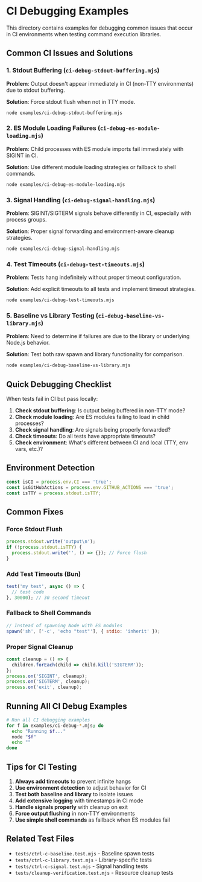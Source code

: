 # CI Debugging Examples

This directory contains examples for debugging common issues that occur in CI environments when testing command execution libraries.

## Common CI Issues and Solutions

### 1. Stdout Buffering (`ci-debug-stdout-buffering.mjs`)

**Problem**: Output doesn't appear immediately in CI (non-TTY environments) due to stdout buffering.

**Solution**: Force stdout flush when not in TTY mode.

```bash
node examples/ci-debug-stdout-buffering.mjs
```

### 2. ES Module Loading Failures (`ci-debug-es-module-loading.mjs`)

**Problem**: Child processes with ES module imports fail immediately with SIGINT in CI.

**Solution**: Use different module loading strategies or fallback to shell commands.

```bash
node examples/ci-debug-es-module-loading.mjs
```

### 3. Signal Handling (`ci-debug-signal-handling.mjs`)

**Problem**: SIGINT/SIGTERM signals behave differently in CI, especially with process groups.

**Solution**: Proper signal forwarding and environment-aware cleanup strategies.

```bash
node examples/ci-debug-signal-handling.mjs
```

### 4. Test Timeouts (`ci-debug-test-timeouts.mjs`)

**Problem**: Tests hang indefinitely without proper timeout configuration.

**Solution**: Add explicit timeouts to all tests and implement timeout strategies.

```bash
node examples/ci-debug-test-timeouts.mjs
```

### 5. Baseline vs Library Testing (`ci-debug-baseline-vs-library.mjs`)

**Problem**: Need to determine if failures are due to the library or underlying Node.js behavior.

**Solution**: Test both raw spawn and library functionality for comparison.

```bash
node examples/ci-debug-baseline-vs-library.mjs
```

## Quick Debugging Checklist

When tests fail in CI but pass locally:

1. **Check stdout buffering**: Is output being buffered in non-TTY mode?
2. **Check module loading**: Are ES modules failing to load in child processes?
3. **Check signal handling**: Are signals being properly forwarded?
4. **Check timeouts**: Do all tests have appropriate timeouts?
5. **Check environment**: What's different between CI and local (TTY, env vars, etc.)?

## Environment Detection

```javascript
const isCI = process.env.CI === 'true';
const isGitHubActions = process.env.GITHUB_ACTIONS === 'true';
const isTTY = process.stdout.isTTY;
```

## Common Fixes

### Force Stdout Flush
```javascript
process.stdout.write('output\n');
if (!process.stdout.isTTY) {
  process.stdout.write('', () => {}); // Force flush
}
```

### Add Test Timeouts (Bun)
```javascript
test('my test', async () => {
  // test code
}, 30000); // 30 second timeout
```

### Fallback to Shell Commands
```javascript
// Instead of spawning Node with ES modules
spawn('sh', ['-c', 'echo "test"'], { stdio: 'inherit' });
```

### Proper Signal Cleanup
```javascript
const cleanup = () => {
  children.forEach(child => child.kill('SIGTERM'));
};
process.on('SIGINT', cleanup);
process.on('SIGTERM', cleanup);
process.on('exit', cleanup);
```

## Running All CI Debug Examples

```bash
# Run all CI debugging examples
for f in examples/ci-debug-*.mjs; do
  echo "Running $f..."
  node "$f"
  echo ""
done
```

## Tips for CI Testing

1. **Always add timeouts** to prevent infinite hangs
2. **Use environment detection** to adjust behavior for CI
3. **Test both baseline and library** to isolate issues
4. **Add extensive logging** with timestamps in CI mode
5. **Handle signals properly** with cleanup on exit
6. **Force output flushing** in non-TTY environments
7. **Use simple shell commands** as fallback when ES modules fail

## Related Test Files

- `tests/ctrl-c-baseline.test.mjs` - Baseline spawn tests
- `tests/ctrl-c-library.test.mjs` - Library-specific tests
- `tests/ctrl-c-signal.test.mjs` - Signal handling tests
- `tests/cleanup-verification.test.mjs` - Resource cleanup tests